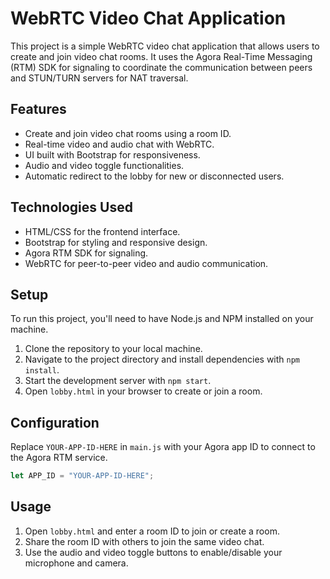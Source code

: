 # WebRTC Video Chat Application

This project is a simple WebRTC video chat application that allows users to create and join video chat rooms. It uses the Agora Real-Time Messaging (RTM) SDK for signaling to coordinate the communication between peers and STUN/TURN servers for NAT traversal.

## Features

- Create and join video chat rooms using a room ID.
- Real-time video and audio chat with WebRTC.
- UI built with Bootstrap for responsiveness.
- Audio and video toggle functionalities.
- Automatic redirect to the lobby for new or disconnected users.

## Technologies Used

- HTML/CSS for the frontend interface.
- Bootstrap for styling and responsive design.
- Agora RTM SDK for signaling.
- WebRTC for peer-to-peer video and audio communication.

## Setup

To run this project, you'll need to have Node.js and NPM installed on your machine.

1. Clone the repository to your local machine.
2. Navigate to the project directory and install dependencies with `npm install`.
3. Start the development server with `npm start`.
4. Open `lobby.html` in your browser to create or join a room.

## Configuration

Replace `YOUR-APP-ID-HERE` in `main.js` with your Agora app ID to connect to the Agora RTM service.

```javascript
let APP_ID = "YOUR-APP-ID-HERE";
```

## Usage

1. Open `lobby.html` and enter a room ID to join or create a room.
2. Share the room ID with others to join the same video chat.
3. Use the audio and video toggle buttons to enable/disable your microphone and camera.


